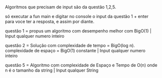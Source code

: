 Algoritmos que precisam de input são da questão 1,2,5.

só executar a fun main e digitar no console o input da questão 1 + enter para voce ter a resposta, e assim por diante.

questão 1 = propus um algoritmo com desempenho melhor com BigO(1) | Input qualquer numero inteiro

questão 2 = Solução com complexidade de tempo = BigO(log n). complexidade de espaço = BigO(1) constante | Input qualquer numero inteiro

questão 5 = Algoritmo com complexidade de Espaço e Tempo de O(n) onde n é o tamanho da string | Input qualquer String
